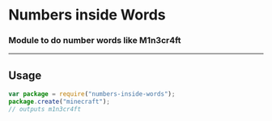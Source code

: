# Numbers inside Words
### Module to do number words like M1n3cr4ft
----
## Usage
```js 
var package = require("numbers-inside-words");
package.create("minecraft");
// outputs m1n3cr4ft
```